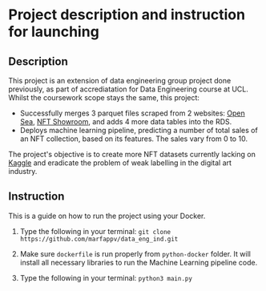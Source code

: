 # Project description and instruction for launching

## Description
This project is an extension of data engineering group project done previously, as part of accrediatation for Data Engineering course at UCL. Whilst the coursework scope stays the same, this project:
* Successfully merges 3 parquet files scraped from 2 websites: [Open Sea](https://opensea.io), [NFT Showroom](https://nftshowroom.com), and adds 4 more data tables into the RDS.
* Deploys machine learning pipeline, predicting a number of total sales of an NFT collection, based on its features. The sales vary from 0 to 10.

The project's objective is to create more NFT datasets currently lacking on [Kaggle](https://www.kaggle.com/search?q=nft+in%3Adatasets) and eradicate the problem of weak labelling in the digital art industry.


## Instruction
This is a guide on how to run the project using your Docker.
1. Type the following in your terminal:
```git clone https://github.com/marfappv/data_eng_ind.git```

2. Make sure ```dockerfile``` is run properly from ```python-docker``` folder. It will install all necessary libraries to run the Machine Learning pipeline code.

3. Type the following in your terminal:
```python3 main.py```